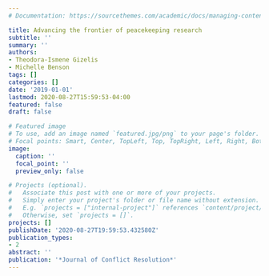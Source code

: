 ```yaml
---
# Documentation: https://sourcethemes.com/academic/docs/managing-content/

title: Advancing the frontier of peacekeeping research
subtitle: ''
summary: ''
authors:
- Theodora-Ismene Gizelis
- Michelle Benson
tags: []
categories: []
date: '2019-01-01'
lastmod: 2020-08-27T15:59:53-04:00
featured: false
draft: false

# Featured image
# To use, add an image named `featured.jpg/png` to your page's folder.
# Focal points: Smart, Center, TopLeft, Top, TopRight, Left, Right, BottomLeft, Bottom, BottomRight.
image:
  caption: ''
  focal_point: ''
  preview_only: false

# Projects (optional).
#   Associate this post with one or more of your projects.
#   Simply enter your project's folder or file name without extension.
#   E.g. `projects = ["internal-project"]` references `content/project/deep-learning/index.md`.
#   Otherwise, set `projects = []`.
projects: []
publishDate: '2020-08-27T19:59:53.432580Z'
publication_types:
- 2
abstract: ''
publication: '*Journal of Conflict Resolution*'
---
```

